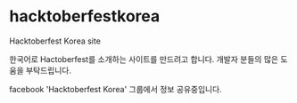 # hacktoberfestkorea
Hacktoberfest Korea site

한국어로 Hactoberfest를 소개하는 사이트를 만드려고 합니다.
개발자 분들의 많은 도움을 부탁드립니다.

facebook 'Hacktoberfest Korea' 그룹에서 정보 공유중입니다.
